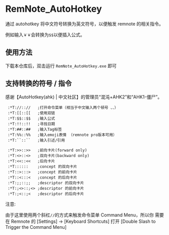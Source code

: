 # RemNote_AutoHotkey

通过 autohotkey 将中文符号转换为英文符号，以便触发 remnote 的相关指令。

例如输入`￥￥`会转换为`$$`以便插入公式。

## 使用方法
下载本仓库后，双击运行 `RemNote_AutoHotkey.exe` 即可

## 支持转换的符号 / 指令

感谢【AutoHotkey(ahk) | 中文社区】的管理员“混沌+AHK2”和“AHK1-僵尸”。

```
 :*T://:://   ;打开命令菜单（相当于中文输入两个顿号 、、）
 :*T:[[::[[   ;使用双链
 :*T:$$::$$   ;输入公式
 :*T:!!::!!   ;寻找日期
 :*T:##::##   ;输入Tag标签
 :*T:%%::%%   ;输入emoji表情 （remnote pro版本可用）
 :*T:``::``   ;输入引述/引用
 
 :*T:>>::>>   ;前向卡片(forward only)
 :*T:<>::<>   ;双向卡片(backward only)
 :*T:<<::<<   ;后向卡片
 :*T::::::    ;concept 的双向卡片
 :*T::>:::>   ;concept 的前向卡片
 :*T::<:::<   ;concept 的后向卡片
 :*T:;;::;;   ;descriptor 的双向卡片
 :*T:;<>::;<> ;descriptor 的前向卡片
 :*T:;<::;<   ;descriptor 的后向卡片
```

注意: 

由于这里使用两个斜杠`//`的方式来触发命令菜单 Command Menu，所以你
需要在 Remnote 的 [Settings] -> [Keyboard Shortcuts] 打开  [Double Slash to Trigger the Command Menu]
